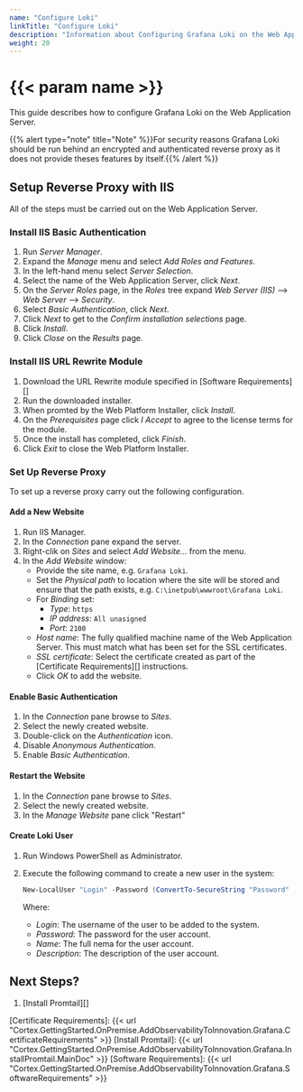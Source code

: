 ```yaml
---
name: "Configure Loki"
linkTitle: "Configure Loki"
description: "Information about Configuring Grafana Loki on the Web Application Server."
weight: 20
---
```


# {{< param name >}}

This guide describes how to configure Grafana Loki on the Web Application Server.

{{% alert type="note" title="Note" %}}For security reasons Grafana Loki should be run behind an encrypted and authenticated reverse proxy as it does not provide theses features by itself.{{% /alert %}}

## Setup Reverse Proxy with IIS

All of the steps must be carried out on the Web Application Server.

### Install IIS Basic Authentication

1. Run *Server Manager*.
1. Expand the *Manage* menu and select *Add Roles and Features*.
1. In the left-hand menu select *Server Selection*.
1. Select the name of the Web Application Server, click *Next*.
1. On the *Server Roles* page, in the *Roles* tree expand *Web Server (IIS)* --> *Web Server* --> *Security*.
1. Select *Basic Authentication*, click *Next*.
1. Click *Next* to get to the *Confirm installation selections* page.
1. Click *Install*.
1. Click *Close* on the *Results* page.

### Install IIS URL Rewrite Module

1. Download the URL Rewrite module specified in [Software Requirements][]
1. Run the downloaded installer.
1. When promted by the Web Platform Installer, click *Install*.
1. On the *Prerequisites* page click *I Accept* to agree to the license terms for the module.
1. Once the install has completed, click *Finish*.
1. Click *Exit* to close the Web Platform Installer.

### Set Up Reverse Proxy

To set up a reverse proxy carry out the following configuration.

#### Add a New Website

1. Run IIS Manager.
1. In the *Connection* pane expand the server.
1. Right-clik on *Sites* and select *Add Website...* from the menu.
1. In the *Add Website* window:
    - Provide the site name, e.g. `Grafana Loki`.
    - Set the *Physical path* to location where the site will be stored and ensure that the path exists, e.g. `C:\inetpub\wwwroot\Grafana Loki`.
    - For *Binding* set:
        - *Type*: `https`
        - *IP address*: `All unasigned`
        - *Port*: `2100`
    - *Host name*: The fully qualified machine name of the Web Application Server. This must match what has been set for the SSL certificates.
    - *SSL certificate*: Select the certificate created as part of the [Certificate Requirements][] instructions.
    - Click *OK* to add the website.

#### Enable Basic Authentication

1. In the *Connection* pane browse to *Sites*.
1. Select the newly created website.
1. Double-click on the *Authentication* icon.
1. Disable *Anonymous Authentication*.
1. Enable *Basic Authentication*.

#### Restart the Website

1. In the *Connection* pane browse to *Sites*.
1. Select the newly created website.
1. In the *Manage Website* pane click "Restart"

#### Create Loki User

1. Run Windows PowerShell as Administrator.
1. Execute the following command to create a new user in the system:

    ```Powershell
    New-LocalUser "Login" -Password (ConvertTo-SecureString "Password" -AsPlainText -force) -FullName "Name" -Description "Description" –PasswordNeverExpires
    ```

    Where:
    - *Login*: The username of the user to be added to the system.
    - *Password*: The password for the user account.
    - *Name*: The full nema for the user account.
    - *Description*: The description of the user account.

## Next Steps?

1. [Install Promtail][]

[Certificate Requirements]: {{< url "Cortex.GettingStarted.OnPremise.AddObservabilityToInnovation.Grafana.CertificateRequirements" >}}
[Install Promtail]: {{< url "Cortex.GettingStarted.OnPremise.AddObservabilityToInnovation.Grafana.InstallPromtail.MainDoc" >}}
[Software Requirements]: {{< url "Cortex.GettingStarted.OnPremise.AddObservabilityToInnovation.Grafana.SoftwareRequirements" >}}
